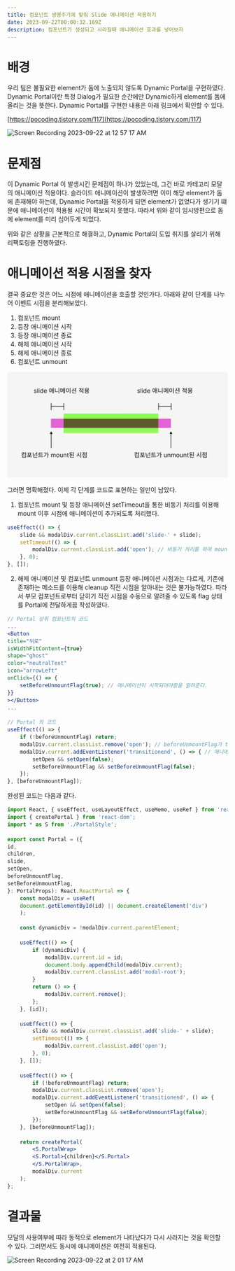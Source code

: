```yaml
---
title: 컴포넌트 생명주기에 맞춰 Slide 애니메이션 적용하기
date: 2023-09-22T00:00:32.169Z
description: 컴포넌트가 생성되고 사라질때 애니메이션 효과를 넣어보자
---
```

# 배경
우리 팀은 불필요한 element가 돔에 노출되지 않도록 Dynamic Portal을 구현하였다. Dynamic Portal이란 특정 Dialog가 필요한 순간에만 Dynamic하게 element를 돔에 올리는 것을 뜻한다. Dynamic Portal를 구현한 내용은 아래 링크에서 확인할 수 있다.

[https://pocoding.tistory.com/117](https://pocoding.tistory.com/117)

![Screen Recording 2023-09-22 at 12 57 17 AM](https://user-images.githubusercontent.com/96381221/269682758-c5ff3e59-726c-481e-9012-35af0e66de60.gif)

# 문제점
이 Dynamic Portal 이 발생시킨 문제점이 하나가 있었는데, 그건 바로 카테고리 모달의 애니메이션 적용이다. 슬라이드 애니메이션이 발생하려면 이미 해당 element가 돔에 존재해야 하는데, Dynamic Portal을 적용하게 되면 element가 없었다가 생기기 떄문에 애니메이션이 적용될 시간이 확보되지 못했다. 따라서 위와 같이 임시방편으로 돔에 element를 미리 심어두게 되었다. 

위와 같은 상황을 근본적으로 해결하고, Dynamic Portal의 도입 취지를 살리기 위해 리팩토링을 진행하였다.

# 애니메이션 적용 시점을 찾자
결국 중요한 것은 어느 시점에 애니메이션을 호출할 것인가다. 아래와 같이 단계를 나누어 이벤트 시점을 분리해보았다.

1. 컴포넌트 mount
2. 등장 애니메이션 시작
3. 등장 애니메이션 종료
4. 해제 애니메이션 시작
5. 해제 애니메이션 종료
6. 컴포넌트 unmount

![image](./assets/image01.png)

그러면 명확해졌다. 이제 각 단계를 코드로 표현하는 일만이 남았다.

1. 컴포넌트 mount 및 등장 애니메이션
setTimeout을 통한 비동기 처리를 이용해 mount 이후 시점에 애니메이션이 추가되도록 처리했다.
```jsx
useEffect(() => {
	slide && modalDiv.current.classList.add('slide-' + slide);
	setTimeout(() => {
		modalDiv.current.classList.add('open'); // 비동기 처리를 하여 mount 이후 시점에 애니메이션이 추가되도록 처리
	}, 0);
}, []);
```

2. 해제 애니메이션 및 컴포넌트 unmount
등장 애니메이션 시점과는 다르게, 기존에 존재하는 메소드를 이용해 cleanup 직전 시점을 알아내는 것은 불가능하였다. 따라서 부모 컴포넌트로부터 닫히기 직전 시점을 수동으로 알려줄 수 있도록 flag 상태를  Portal에 전달하게끔 작성하였다.

```jsx
// Portal 상위 컴포넌트의 코드
...
<Button
title="뒤로"
isWidthFitContent={true}
shape="ghost"
color="neutralText"
icon="arrowLeft"
onClick={() => {
	setBeforeUnmountFlag(true); // 애니메이션이 시작되어야함을 알려준다.
}}
></Button>
...

// Portal 의 코드
useEffect(() => {
	if (!beforeUnmountFlag) return;
	modalDiv.current.classList.remove('open'); // beforeUnmountFlag가 true일 경우 해제 애니메이션을 촉발한다.
	modalDiv.current.addEventListener('transitionend', () => { // 애니메이션이 종료되면 컴포넌트를 해제하는 상태인 Open 을 false로 변경, setBeforeUnmountFlag도 초기화해준다. 
		setOpen && setOpen(false);
		setBeforeUnmountFlag && setBeforeUnmountFlag(false);
	});
}, [beforeUnmountFlag]);
```

완성된 코드는 다음과 같다.

```jsx
import React, { useEffect, useLayoutEffect, useMemo, useRef } from 'react';
import { createPortal } from 'react-dom';
import * as S from './PortalStyle';

export const Portal = ({
id,
children,
slide,
setOpen,
beforeUnmountFlag,
setBeforeUnmountFlag,
}: PortalProps): React.ReactPortal => {
	const modalDiv = useRef(
	document.getElementById(id) || document.createElement('div')
	);
	
	const dynamicDiv = !modalDiv.current.parentElement;
	
	useEffect(() => {
		if (dynamicDiv) {
			modalDiv.current.id = id;
			document.body.appendChild(modalDiv.current);
			modalDiv.current.classList.add('modal-root');
		}
		return () => {
			modalDiv.current.remove();
		};
	}, [id]);
	
	useEffect(() => {
		slide && modalDiv.current.classList.add('slide-' + slide);
		setTimeout(() => {
			modalDiv.current.classList.add('open');
		}, 0);
	}, []);
	
	useEffect(() => {
		if (!beforeUnmountFlag) return;
		modalDiv.current.classList.remove('open');
		modalDiv.current.addEventListener('transitionend', () => {
			setOpen && setOpen(false);
			setBeforeUnmountFlag && setBeforeUnmountFlag(false);
		});
	}, [beforeUnmountFlag]);
	
	return createPortal(
		<S.PortalWrap>
		<S.Portal>{children}</S.Portal>
		</S.PortalWrap>,
		modalDiv.current
	);
};
```

# 결과물
모달의 사용여부에 따라 동적으로 element가 나타났다가 다시 사라지는 것을 확인할 수 있다. 그러면서도 동시에 애니메이션은 여전히 적용된다.

![Screen Recording 2023-09-22 at 2 01 17 AM](https://user-images.githubusercontent.com/96381221/269701481-8c2b2d24-436e-45bd-9f62-ea343c01b4eb.gif)

